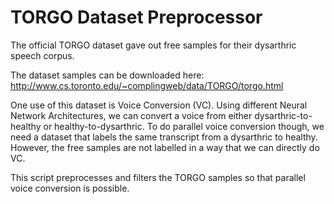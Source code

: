 # TORGO Dataset Preprocessor

The official TORGO dataset gave out free samples for their dysarthric speech corpus. 

The dataset samples can be downloaded here: http://www.cs.toronto.edu/~complingweb/data/TORGO/torgo.html

One use of this dataset is Voice Conversion (VC). Using different Neural Network Architectures, we can convert a voice from either dysarthric-to-healthy or healthy-to-dysarthric.
To do parallel voice conversion though, we need a dataset that labels the same transcript from a dysarthric to healthy. 
However, the free samples are not labelled in a way that we can directly do VC.

This script preprocesses and filters the TORGO samples so that parallel voice conversion is possible.